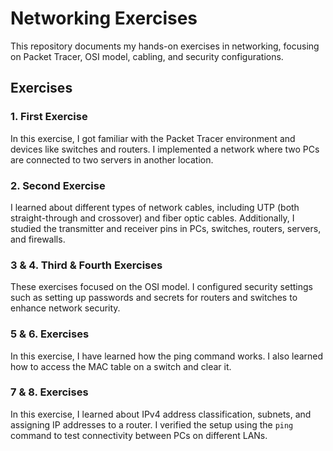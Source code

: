 # Networking Exercises  

This repository documents my hands-on exercises in networking, focusing on Packet Tracer, OSI model, cabling, and security configurations.  

## Exercises  

### 1. First Exercise  
In this exercise, I got familiar with the Packet Tracer environment and devices like switches and routers. I implemented a network where two PCs are connected to two servers in another location.  

### 2. Second Exercise  
I learned about different types of network cables, including UTP (both straight-through and crossover) and fiber optic cables. Additionally, I studied the transmitter and receiver pins in PCs, switches, routers, servers, and firewalls.  

### 3 & 4. Third & Fourth Exercises  
These exercises focused on the OSI model. I configured security settings such as setting up passwords and secrets for routers and switches to enhance network security.  
### 5 & 6. Exercises
In this exercise, I have learned how the ping command works. I also learned how to access the MAC table on a switch and clear it.
### 7 & 8. Exercises

In this exercise, I learned about IPv4 address classification, subnets, and assigning IP addresses to a router. I verified the setup using the `ping` command to test connectivity between PCs on different LANs.
